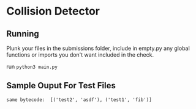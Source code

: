 # Collision Detector

## Running

Plunk your files in the submissions folder, include in empty.py any global functions or imports you don't want included in the check.

run `python3 main.py`

## Sample Ouput For Test Files

    same bytecode:  [('test2', 'asdf'), ('test1', 'fib')]

